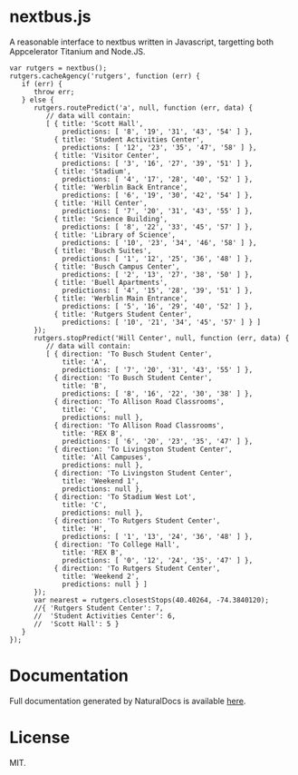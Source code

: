 nextbus.js
==========

A reasonable interface to nextbus written in Javascript, targetting both
Appcelerator Titanium and Node.JS.

    var rutgers = nextbus();
    rutgers.cacheAgency('rutgers', function (err) {
       if (err) {
          throw err;
       } else {
          rutgers.routePredict('a', null, function (err, data) {
             // data will contain:
             [ { title: 'Scott Hall',
                 predictions: [ '8', '19', '31', '43', '54' ] },
               { title: 'Student Activities Center',
                 predictions: [ '12', '23', '35', '47', '58' ] },
               { title: 'Visitor Center',
                 predictions: [ '3', '16', '27', '39', '51' ] },
               { title: 'Stadium',
                 predictions: [ '4', '17', '28', '40', '52' ] },
               { title: 'Werblin Back Entrance',
                 predictions: [ '6', '19', '30', '42', '54' ] },
               { title: 'Hill Center',
                 predictions: [ '7', '20', '31', '43', '55' ] },
               { title: 'Science Building',
                 predictions: [ '8', '22', '33', '45', '57' ] },
               { title: 'Library of Science',
                 predictions: [ '10', '23', '34', '46', '58' ] },
               { title: 'Busch Suites',
                 predictions: [ '1', '12', '25', '36', '48' ] },
               { title: 'Busch Campus Center',
                 predictions: [ '2', '13', '27', '38', '50' ] },
               { title: 'Buell Apartments',
                 predictions: [ '4', '15', '28', '39', '51' ] },
               { title: 'Werblin Main Entrance',
                 predictions: [ '5', '16', '29', '40', '52' ] },
               { title: 'Rutgers Student Center',
                 predictions: [ '10', '21', '34', '45', '57' ] } ]
          });
          rutgers.stopPredict('Hill Center', null, function (err, data) {
             // data will contain:
             [ { direction: 'To Busch Student Center',
                 title: 'A',
                 predictions: [ '7', '20', '31', '43', '55' ] },
               { direction: 'To Busch Student Center',
                 title: 'B',
                 predictions: [ '8', '16', '22', '30', '38' ] },
               { direction: 'To Allison Road Classrooms',
                 title: 'C',
                 predictions: null },
               { direction: 'To Allison Road Classrooms',
                 title: 'REX B',
                 predictions: [ '6', '20', '23', '35', '47' ] },
               { direction: 'To Livingston Student Center',
                 title: 'All Campuses',
                 predictions: null },
               { direction: 'To Livingston Student Center',
                 title: 'Weekend 1',
                 predictions: null },
               { direction: 'To Stadium West Lot',
                 title: 'C',
                 predictions: null },
               { direction: 'To Rutgers Student Center',
                 title: 'H',
                 predictions: [ '1', '13', '24', '36', '48' ] },
               { direction: 'To College Hall',
                 title: 'REX B',
                 predictions: [ '0', '12', '24', '35', '47' ] },
               { direction: 'To Rutgers Student Center',
                 title: 'Weekend 2',
                 predictions: null } ]
          });
          var nearest = rutgers.closestStops(40.40264, -74.3840120);
          //{ 'Rutgers Student Center': 7,
          //  'Student Activities Center': 6,
          //  'Scott Hall': 5 }
       }
    });

Documentation
=============

Full documentation generated by NaturalDocs is available 
[here](http://oss-services.rutgers.edu/docs/nextbusjs/).

License
=======

MIT.
